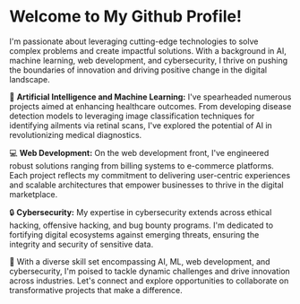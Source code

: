 # Welcome to My Github Profile!

I'm passionate about leveraging cutting-edge technologies to solve complex problems and create impactful solutions. With a background in AI, machine learning, web development, and cybersecurity, I thrive on pushing the boundaries of innovation and driving positive change in the digital landscape.

🤖 **Artificial Intelligence and Machine Learning:** I've spearheaded numerous projects aimed at enhancing healthcare outcomes. From developing disease detection models to leveraging image classification techniques for identifying ailments via retinal scans, I've explored the potential of AI in revolutionizing medical diagnostics.

💻 **Web Development:** On the web development front, I've engineered robust solutions ranging from billing systems to e-commerce platforms. Each project reflects my commitment to delivering user-centric experiences and scalable architectures that empower businesses to thrive in the digital marketplace.

🔒 **Cybersecurity:** My expertise in cybersecurity extends across ethical hacking, offensive hacking, and bug bounty programs. I'm dedicated to fortifying digital ecosystems against emerging threats, ensuring the integrity and security of sensitive data.

🌟 With a diverse skill set encompassing AI, ML, web development, and cybersecurity, I'm poised to tackle dynamic challenges and drive innovation across industries. Let's connect and explore opportunities to collaborate on transformative projects that make a difference.

